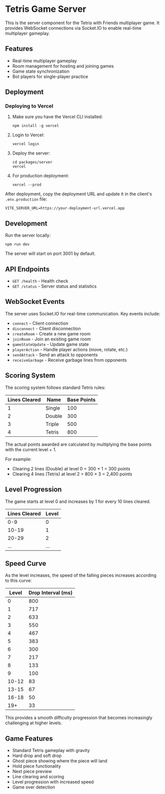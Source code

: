 # Tetris Game Server

This is the server component for the Tetris with Friends multiplayer game. It provides WebSocket connections via Socket.IO to enable real-time multiplayer gameplay.

## Features

- Real-time multiplayer gameplay
- Room management for hosting and joining games
- Game state synchronization
- Bot players for single-player practice

## Deployment

### Deploying to Vercel

1. Make sure you have the Vercel CLI installed:

   ```
   npm install -g vercel
   ```

2. Login to Vercel:

   ```
   vercel login
   ```

3. Deploy the server:

   ```
   cd packages/server
   vercel
   ```

4. For production deployment:
   ```
   vercel --prod
   ```

After deployment, copy the deployment URL and update it in the client's `.env.production` file:

```
VITE_SERVER_URL=https://your-deployment-url.vercel.app
```

## Development

Run the server locally:

```
npm run dev
```

The server will start on port 3001 by default.

## API Endpoints

- `GET /health` - Health check
- `GET /status` - Server status and statistics

## WebSocket Events

The server uses Socket.IO for real-time communication. Key events include:

- `connect` - Client connection
- `disconnect` - Client disconnection
- `createRoom` - Create a new game room
- `joinRoom` - Join an existing game room
- `gameStateUpdate` - Update game state
- `playerAction` - Handle player actions (move, rotate, etc.)
- `sendAttack` - Send an attack to opponents
- `receiveGarbage` - Receive garbage lines from opponents

## Scoring System

The scoring system follows standard Tetris rules:

| Lines Cleared | Name   | Base Points |
| ------------- | ------ | ----------- |
| 1             | Single | 100         |
| 2             | Double | 300         |
| 3             | Triple | 500         |
| 4             | Tetris | 800         |

The actual points awarded are calculated by multiplying the base points with the current level + 1.

For example:

- Clearing 2 lines (Double) at level 0 = 300 × 1 = 300 points
- Clearing 4 lines (Tetris) at level 2 = 800 × 3 = 2,400 points

## Level Progression

The game starts at level 0 and increases by 1 for every 10 lines cleared.

| Lines Cleared | Level |
| ------------- | ----- |
| 0-9           | 0     |
| 10-19         | 1     |
| 20-29         | 2     |
| ...           | ...   |

## Speed Curve

As the level increases, the speed of the falling pieces increases according to this curve:

| Level | Drop Interval (ms) |
| ----- | ------------------ |
| 0     | 800                |
| 1     | 717                |
| 2     | 633                |
| 3     | 550                |
| 4     | 467                |
| 5     | 383                |
| 6     | 300                |
| 7     | 217                |
| 8     | 133                |
| 9     | 100                |
| 10-12 | 83                 |
| 13-15 | 67                 |
| 16-18 | 50                 |
| 19+   | 33                 |

This provides a smooth difficulty progression that becomes increasingly challenging at higher levels.

## Game Features

- Standard Tetris gameplay with gravity
- Hard drop and soft drop
- Ghost piece showing where the piece will land
- Hold piece functionality
- Next piece preview
- Line clearing and scoring
- Level progression with increased speed
- Game over detection
